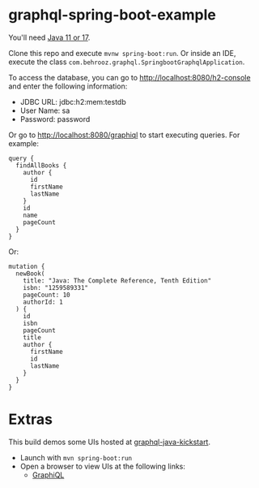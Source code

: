 # graphql-spring-boot-example

You'll need [Java 11 or 17](https://www.oracle.com/java/technologies/downloads/).

Clone this repo and execute `mvnw spring-boot:run`. Or inside an IDE, execute the class `com.behrooz.graphql.SpringbootGraphqlApplication`.

To access the database, you can go to [http://localhost:8080/h2-console](http://localhost:8080/h2-console) and enter the following information:
- JDBC URL: jdbc:h2:mem:testdb
- User Name: sa
- Password: password

Or go to [http://localhost:8080/graphiql](http://localhost:8080/graphiql) to start executing queries. For example:
```
query {
  findAllBooks {
    author {
      id
      firstName
      lastName
    }
    id
    name
    pageCount
  }
}
```

Or:
```
mutation {
  newBook(
    title: "Java: The Complete Reference, Tenth Edition"
    isbn: "1259589331"
    pageCount: 10
    authorId: 1
  ) {
    id
    isbn
    pageCount
    title
    author {
      firstName
      id
      lastName
    }
  }
}
```

# Extras

This build demos some UIs hosted at [graphql-java-kickstart](https://github.com/graphql-java-kickstart/graphql-spring-boot).
* Launch with `mvn spring-boot:run`
* Open a browser to view UIs at the following links:
    * [GraphiQL](http://localhost:8080/graphiql)

[//]: # (    * [Altair]&#40;http://localhost:8080/altair&#41;)

[//]: # (    * [Playground]&#40;http://localhost:8080/playground&#41;)

[//]: # (    * [Voyager]&#40;http://localhost:8080/voyager&#41;)